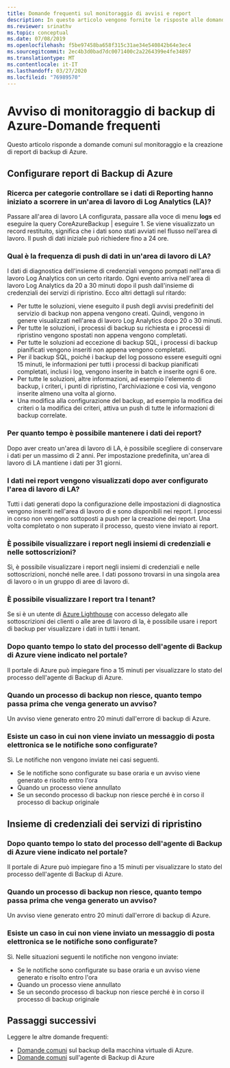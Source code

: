 ```yaml
---
title: Domande frequenti sul monitoraggio di avvisi e report
description: In questo articolo vengono fornite le risposte alle domande più comuni sull'avviso di monitoraggio di backup di Azure e sui report di backup di Azure.
ms.reviewer: srinathv
ms.topic: conceptual
ms.date: 07/08/2019
ms.openlocfilehash: f5be97458ba658f315c31ae34e540842b64e3ec4
ms.sourcegitcommit: 2ec4b3d0bad7dc0071400c2a2264399e4fe34897
ms.translationtype: MT
ms.contentlocale: it-IT
ms.lasthandoff: 03/27/2020
ms.locfileid: "76989570"
---
```

# <a name="azure-backup-monitoring-alert---faq"></a>Avviso di monitoraggio di backup di Azure-Domande frequenti

Questo articolo risponde a domande comuni sul monitoraggio e la creazione di report di backup di Azure.

## <a name="configure-azure-backup-reports"></a>Configurare report di Backup di Azure

### <a name="how-do-i-check-if-reporting-data-has-started-flowing-into-a-log-analytics-la-workspace"></a>Ricerca per categorie controllare se i dati di Reporting hanno iniziato a scorrere in un'area di lavoro di Log Analytics (LA)?

Passare all'area di lavoro LA configurata, passare alla voce di menu **logs** ed eseguire la query CoreAzureBackup | eseguire 1. Se viene visualizzato un record restituito, significa che i dati sono stati avviati nel flusso nell'area di lavoro. Il push di dati iniziale può richiedere fino a 24 ore.

### <a name="what-is-the-frequency-of-data-push-to-an-la-workspace"></a>Qual è la frequenza di push di dati in un'area di lavoro di LA?

I dati di diagnostica dell'insieme di credenziali vengono pompati nell'area di lavoro Log Analytics con un certo ritardo. Ogni evento arriva nell'area di lavoro Log Analytics da 20 a 30 minuti dopo il push dall'insieme di credenziali dei servizi di ripristino. Ecco altri dettagli sul ritardo:

* Per tutte le soluzioni, viene eseguito il push degli avvisi predefiniti del servizio di backup non appena vengono creati. Quindi, vengono in genere visualizzati nell'area di lavoro Log Analytics dopo 20 o 30 minuti.
* Per tutte le soluzioni, i processi di backup su richiesta e i processi di ripristino vengono spostati non appena vengono completati.
* Per tutte le soluzioni ad eccezione di backup SQL, i processi di backup pianificati vengono inseriti non appena vengono completati.
* Per il backup SQL, poiché i backup del log possono essere eseguiti ogni 15 minuti, le informazioni per tutti i processi di backup pianificati completati, inclusi i log, vengono inserite in batch e inserite ogni 6 ore.
* Per tutte le soluzioni, altre informazioni, ad esempio l'elemento di backup, i criteri, i punti di ripristino, l'archiviazione e così via, vengono inserite almeno una volta al giorno.
* Una modifica alla configurazione del backup, ad esempio la modifica dei criteri o la modifica dei criteri, attiva un push di tutte le informazioni di backup correlate.

### <a name="how-long-can-i-retain-reporting-data"></a>Per quanto tempo è possibile mantenere i dati dei report?

Dopo aver creato un'area di lavoro di LA, è possibile scegliere di conservare i dati per un massimo di 2 anni. Per impostazione predefinita, un'area di lavoro di LA mantiene i dati per 31 giorni.

### <a name="will-i-see-all-my-data-in-reports-after-i-configure-the-la-workspace"></a>I dati nei report vengono visualizzati dopo aver configurato l'area di lavoro di LA?

 Tutti i dati generati dopo la configurazione delle impostazioni di diagnostica vengono inseriti nell'area di lavoro di e sono disponibili nei report. I processi in corso non vengono sottoposti a push per la creazione dei report. Una volta completato o non superato il processo, questo viene inviato ai report.

### <a name="can-i-view-reports-across-vaults-and-subscriptions"></a>È possibile visualizzare i report negli insiemi di credenziali e nelle sottoscrizioni?

Sì, è possibile visualizzare i report negli insiemi di credenziali e nelle sottoscrizioni, nonché nelle aree. I dati possono trovarsi in una singola area di lavoro o in un gruppo di aree di lavoro di.

### <a name="can-i-view-reports-across-tenants"></a>È possibile visualizzare I report tra I tenant?

Se si è un utente di [Azure Lighthouse](https://azure.microsoft.com/services/azure-lighthouse/) con accesso delegato alle sottoscrizioni dei clienti o alle aree di lavoro di la, è possibile usare i report di backup per visualizzare i dati in tutti i tenant.

### <a name="how-long-does-it-take-for-the-azure-backup-agent-job-status-to-reflect-in-the-portal"></a>Dopo quanto tempo lo stato del processo dell'agente di Backup di Azure viene indicato nel portale?

Il portale di Azure può impiegare fino a 15 minuti per visualizzare lo stato del processo dell'agente di Backup di Azure.

### <a name="when-a-backup-job-fails-how-long-does-it-take-to-raise-an-alert"></a>Quando un processo di backup non riesce, quanto tempo passa prima che venga generato un avviso?

Un avviso viene generato entro 20 minuti dall'errore di backup di Azure.

### <a name="is-there-a-case-where-an-email-wont-be-sent-if-notifications-are-configured"></a>Esiste un caso in cui non viene inviato un messaggio di posta elettronica se le notifiche sono configurate?

Sì. Le notifiche non vengono inviate nei casi seguenti.

* Se le notifiche sono configurate su base oraria e un avviso viene generato e risolto entro l'ora
* Quando un processo viene annullato
* Se un secondo processo di backup non riesce perché è in corso il processo di backup originale

## <a name="recovery-services-vault"></a>Insieme di credenziali dei servizi di ripristino

### <a name="how-long-does-it-take-for-the-azure-backup-agent-job-status-to-reflect-in-the-portal"></a>Dopo quanto tempo lo stato del processo dell'agente di Backup di Azure viene indicato nel portale?

Il portale di Azure può impiegare fino a 15 minuti per visualizzare lo stato del processo dell'agente di Backup di Azure.

### <a name="when-a-backup-job-fails-how-long-does-it-take-to-raise-an-alert"></a>Quando un processo di backup non riesce, quanto tempo passa prima che venga generato un avviso?

Un avviso viene generato entro 20 minuti dall'errore di backup di Azure.

### <a name="is-there-a-case-where-an-email-wont-be-sent-if-notifications-are-configured"></a>Esiste un caso in cui non viene inviato un messaggio di posta elettronica se le notifiche sono configurate?

Sì. Nelle situazioni seguenti le notifiche non vengono inviate:

* Se le notifiche sono configurate su base oraria e un avviso viene generato e risolto entro l'ora
* Quando un processo viene annullato
* Se un secondo processo di backup non riesce perché è in corso il processo di backup originale

## <a name="next-steps"></a>Passaggi successivi

Leggere le altre domande frequenti:

* [Domande comuni](backup-azure-vm-backup-faq.md) sul backup della macchina virtuale di Azure.
* [Domande comuni](backup-azure-file-folder-backup-faq.md) sull'agente di Backup di Azure
